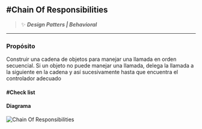 ## \#Chain Of Responsibilities
>:sparkles: ***Design Patters | Behavioral***
---
### Propósito
Construir una cadena de objetos para manejar una llamada en orden secuencial. Si un objeto no puede manejar una llamada, delega la llamada a la siguiente en la cadena y así sucesivamente hasta que encuentra el controlador adecuado

#### \#Check list


#### Diagrama
![Chain Of Responsibilities](https://designpatternsphp.readthedocs.io/en/latest/_images/uml.png)